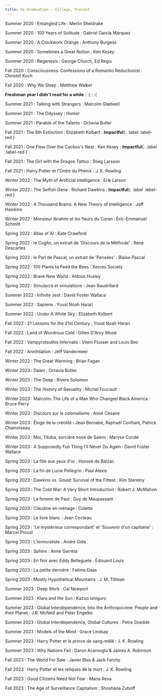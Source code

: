 ```yaml
---
title: Hs Graduation - College, Present
---
```


Summer 2020
  : Entangled Life
    : Merlin Sheldrake

Summer 2020
  : 100 Years of Solitude
    : Gabriel García Márquez

Summer 2020
  : A Clockwork Orange
    : Anthony Burgess

Summer 2020
  : Sometimes a Great Notion
    : Ken Kesey

Summer 2020
  : Regenesis
    : George Church, Ed Regis

Fall 2020
  : Consciousness: Confessions of a Romantic Reductionist
    : Christof Koch

Fall 2020
  : Why We Sleep
    : Matthew Walker

**Freshman year I didn't read for a while**
: :(
  : :( 

Summer 2021
  : Talking with Strangers
    : Malcolm Gladwell

Summer 2021
  : The Odyssey
    : Homer

Summer 2021
  : Parable of the Talents
    : Octavia Butler

Fall 2021
  : The 6th Extinction
    : Elizabeth Kolbert
      : **Impactful**{: .label .label-red }

Fall 2021
  : One Flew Over the Cuckoo's Nest
    : Ken Kesey
: **Impactful**{: .label .label-red }

Fall 2021
  : The Girl with the Dragon Tattoo
    : Stieg Larsson

Fall 2021
  : Harry Potter et l'Ordre du Phénix
    : J. K. Rowling

Winter 2022
  : The Myth of Artificial Intelligence
    : Erik Larson

Winter 2022
  : The Selfish Gene
    : Richard Dawkins
: **Impactful**{: .label .label-red }

Winter 2022
  : A Thousand Brains\: A New Theory of Intelligence
    : Jeff Hawkins

Winter 2022
  : Monsieur Ibrahim et les fleurs du Coran
    : Éric-Emmanuel Schmitt

Spring 2022
  : Atlas of AI
    : Kate Crawford

Spring 2022
  : le Cogito, un extrait de 'Discours de la Méthode'
    : René Descartes

Spring 2022
  : le Pari de Pascal, un extrait de 'Pensées'
    : Blaise Pascal

Spring 2022
  : 100 Plants to Feed the Bees
    : Xerces Society

Spring 2022
  : Brave New World
    : Aldous Huxley

Spring 2022
  : Simulacra et simulations
    : Jean Baudrillard

Summer 2022
  : Infinite Jest
    : David Foster Wallace

Summer 2022
  : Sapiens
    : Yuval Noah Harari

Summer 2022
  : Under A White Sky
    : Elizabeth Kolbert

Fall 2022
  : 21 Lessons for the 21st Century
    : Yuval Noah Harari

Fall 2022
  : Land of Wondrous Cold
    : Gillen D'Arcy Wood

Fall 2022
  : Vampyroteuthis Infernalis
    : Vilem Flusser and Louis Bec

Fall 2022
  : Annihilation
    : Jeff Vandermeer

Winter 2022
  : The Great Warming
    : Brian Fagan

Winter 2023
  : Dawn
    : Octavia Butler

Winter 2023
  : The Deep
    : Rivers Solomon

Winter 2023
  : The History of Sexuality
    : Michel Foucault

Winter 2023
  : Malcolm: The Life of a Man Who Changed Black America
    : Bruce Perry

Winter 2023
  : Discours sur le colonialisme
    : Aimé Césaire

Winter 2023
  : Éloge de la créolité
    : Jean Bernabé, Raphaël Confiant, Patrick Chamoiseau

Winter 2023
  : Moi, Tituba, sorcière noire de Salem
    : Maryse Condé

Winter 2023
  : A Supposedly Fun Thing I'll Never Do Again
    : David Foster Wallace

Spring 2023
  : La fille aux yeux d'or
    : Honoré de Balzac

Spring 2023
  : La fin de Lucie Pellegrin
    : Paul Alexis

Spring 2023
  : Dawkins vs. Gould: Survival of the Fittest
    : Kim Sterelny

Spring 2023
  : The Cold War: A Very Short Introduction
    : Robert J. McMahon

Spring 2023
  : La femme de Paul
    : Guy de Maupassant

Spring 2023
  : Claudine en ménage
    : Colette

Spring 2023
  : Le livre blanc
    : Jean Cocteau

Spring 2023
  : 'Le mystérieux correspondant' et 'Souvenir d'un capitaine'
    : Marcel Proust

Spring 2023
  : L'immoraliste
    : André Gide

Spring 2023
  : Sphinx
    : Anne Garréta

Spring 2023
  : En finir avec Eddy Belleguele
    : Édouard Louis

Spring 2023
  : La petite dernière
    : Fatima Daas

Spring 2023
  : Mostly Hypothetical Mountains
    : J. M. Tillman

Summer 2023
  : Deep Work
    : Cal Newport

Summer 2023
  : Klara and the Sun
    : Kazuo Ishiguro

Summer 2023
  : Global Interdependence, Into the Anthropocene: People and their Planet
    : J.R. McNeill and Peter Engelke

Summer 2023
  : Global Interdependence, Global Cultures
    : Petra Goedde

Summer 2023
  : Models of the Mind
    : Grace Lindsay

Summer 2023
  : Harry Potter et le prince de sang-mêlé
    : J. K. Rowling

Summer 2023
  : Why Nations Fail
    : Daron Acemoglu & James A. Robinson

Fall 2023
  : The World For Sale
    : Javier Blas & Jack Farchy

Fall 2023
  : Harry Potter et les reliques de la mort
    : J. K. Rowling

Fall 2023
  : Good Citizens Need Not Fear
    : Maria Reva

Fall 2023
  : The Age of Surveillance Capitalism
    : Shoshana Zuboff



[comment]: <> (Oct 8)

[comment]: <> (: **Lab**{: .label .label-purple } [Resizing Arrays]&#40;#&#41;)

